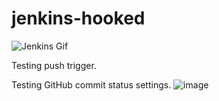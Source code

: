 # jenkins-hooked
![Jenkins Gif](https://cdn.dribbble.com/users/1096850/screenshots/3488730/jenkins.gif)

Testing push trigger.

Testing GitHub commit status settings.
![image](https://user-images.githubusercontent.com/42821602/57597652-1fc80800-7505-11e9-85f7-d0cef173dc70.png)
